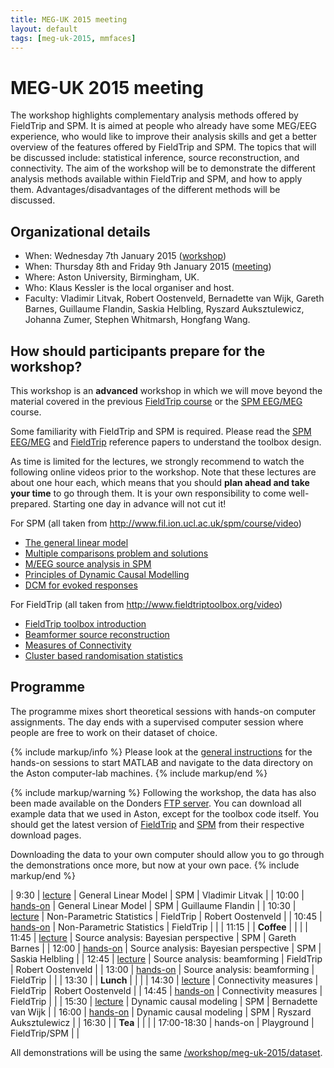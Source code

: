 ```yaml
---
title: MEG-UK 2015 meeting
layout: default
tags: [meg-uk-2015, mmfaces]
---
```


# MEG-UK 2015 meeting

The workshop highlights complementary analysis methods offered by FieldTrip and SPM. It is aimed at people who already have some MEG/EEG experience, who would like to improve their analysis skills and get a better overview of the features offered by FieldTrip and SPM. The topics that will be discussed include: statistical inference, source reconstruction, and connectivity. The aim of the workshop will be to demonstrate the different analysis methods available within FieldTrip and SPM, and how to apply them. Advantages/disadvantages of the different methods will be discussed.

## Organizational details

- When: Wednesday 7th January 2015 ([workshop](http://www.aston.ac.uk/lhs/research/centres-facilities/brain-centre/meg-uk-2015/workshop))
- When: Thursday 8th and Friday 9th January 2015 ([meeting](http://www.aston.ac.uk/lhs/research/centres-facilities/brain-centre/meg-uk-2015))
- Where: Aston University, Birmingham, UK.
- Who: Klaus Kessler is the local organiser and host.
- Faculty: Vladimir Litvak, Robert Oostenveld, Bernadette van Wijk, Gareth Barnes, Guillaume Flandin, Saskia Helbling, Ryszard Auksztulewicz, Johanna Zumer, Stephen Whitmarsh, Hongfang Wang.

## How should participants prepare for the workshop?

This workshop is an **advanced** workshop in which we will move beyond the material covered in the previous [FieldTrip course](/workshop/birmingham) or the [SPM EEG/MEG](http://www.fil.ion.ucl.ac.uk/spm/course/slides14-meeg/) course.

Some familiarity with FieldTrip and SPM is required. Please read the [SPM EEG/MEG](http://www.hindawi.com/journals/cin/2011/852961) and [FieldTrip](http://www.hindawi.com/journals/cin/2011/156869/) reference papers to understand the toolbox design.  

As time is limited for the lectures, we strongly recommend to watch the following online videos prior to the workshop. Note that these lectures are about one hour each, which means that you should **plan ahead and take your time** to go through them. It is your own responsibility to come well-prepared. Starting one day in advance will not cut it!

For SPM (all taken from <http://www.fil.ion.ucl.ac.uk/spm/course/video>)

-   [The general linear model](http://www.fil.ion.ucl.ac.uk/spm/course/video/#MEEG_GLM)
-   [Multiple comparisons problem and solutions](http://www.fil.ion.ucl.ac.uk/spm/course/video/#MEEG_MCP)
-   [M/EEG source analysis in SPM](http://www.fil.ion.ucl.ac.uk/spm/course/video/#MEEG_Source)
-   [Principles of Dynamic Causal Modelling](http://www.fil.ion.ucl.ac.uk/spm/course/video/#MEEG_PrincipleDCM)
-   [DCM for evoked responses](http://www.fil.ion.ucl.ac.uk/spm/course/video/#MEEG_DCM_ERP)

For FieldTrip (all taken from <http://www.fieldtriptoolbox.org/video>)

-   [FieldTrip toolbox introduction](https://www.youtube.com/watch?v=zOxCqcYmIfA)
-   [Beamformer source reconstruction](https://www.youtube.com/watch?v=7eS11DtbIPw)
-   [Measures of Connectivity](https://www.youtube.com/watch?v=LKrxdrntWcQ)
-   [Cluster based randomisation statistics](https://www.youtube.com/watch?v=vOSfabsDUNg)

## Programme

The programme mixes short theoretical sessions with hands-on computer assignments. The day ends with a supervised computer session where people are free to work on their dataset of choice.

{% include markup/info %}
Please look at the [general instructions](/workshop/meg-uk-2015/general) for the hands-on sessions to start MATLAB and navigate to the data directory on the Aston computer-lab machines.
{% include markup/end %}

{% include markup/warning %}
Following the workshop, the data has also been made available on the Donders [FTP server](ftp://ftp.fieldtriptoolbox.org/pub/fieldtrip/example/meg-uk-2015). You can download all example data that we used in Aston, except for the toolbox code itself. You should get the latest version of [FieldTrip](/download) and [SPM](http://www.fil.ion.ucl.ac.uk/spm/software/download.html) from their respective download pages.

Downloading the data to your own computer should allow you to go through the demonstrations once more, but now at your own pace.
{% include markup/end %}

| 9:30        | [lecture](/assets/pdf/workshop/meg-uk-2015/lecture1.pdf)      | General Linear Model                  | SPM                   | Vladimir Litvak       |
| 10:00       | [hands-on](/workshop/meg-uk-2015/spm_stats)                   | General Linear Model                  | SPM                   | Guillaume Flandin     |
| 10:30       | [lecture](/assets/pdf/workshop/meg-uk-2015/lecture2.pdf)      | Non-Parametric Statistics             | FieldTrip             | Robert Oostenveld     |
| 10:45       | [hands-on](/workshop/meg-uk-2015/fieldtrip-stats-demo)        | Non-Parametric Statistics             | FieldTrip             |                       |
| 11:15       |                                                               | **Coffee**                            \|                       \|                       \|
| 11:45       | [lecture](/assets/pdf/workshop/meg-uk-2015/lecture3.pdf)      | Source analysis: Bayesian perspective | SPM                   | Gareth Barnes         |
| 12:00       | [hands-on](/workshop/meg-uk-2015/spm_source)                  | Source analysis: Bayesian perspective | SPM                   | Saskia Helbling       |
| 12:45       | [lecture](/assets/pdf/workshop/meg-uk-2015/lecture4.pdf)      | Source analysis: beamforming          | FieldTrip             | Robert Oostenveld     |
| 13:00       | [hands-on](/workshop/meg-uk-2015/fieldtrip-beamformer-demo)   | Source analysis: beamforming          | FieldTrip             |                       |
| 13:30       |                                                               | **Lunch**                             \|                       \|                       \|
| 14:30       | [lecture](/assets/pdf/workshop/meg-uk-2015/lecture5.pdf)      | Connectivity measures                 | FieldTrip             | Robert Oostenveld     |
| 14:45       | [hands-on](/workshop/meg-uk-2015/fieldtrip-connectivity-demo) | Connectivity measures                 | FieldTrip             |                       |
| 15:30       | [lecture](/assets/pdf/workshop/meg-uk-2015/lecture6.pdf)      | Dynamic causal modeling               | SPM                   | Bernadette van Wijk   |
| 16:00       | [hands-on](/workshop/meg-uk-2015/dcm_tutorial)                | Dynamic causal modeling               | SPM                   | Ryszard Auksztulewicz |
| 16:30       |                                                               | **Tea**                               \|                       \|                       \|
| 17:00-18:30 | hands-on                                                      | Playground                            | FieldTrip/SPM         |                       |

All demonstrations will be using the same [/workshop/meg-uk-2015/dataset](/workshop/meg-uk-2015/dataset).
